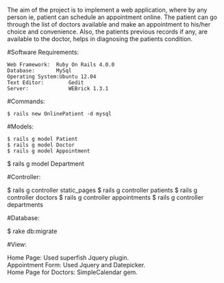The aim of the project is to implement a web application, where by any person ie, patient can
schedule an appointment online. The patient can go through the list of doctors available and
make an appointment to his/her choice and convenience. Also, the patients previous records if
any, are available to the doctor, helps in diagnosing the patients condition.                    
                                                                                                   
#Software Requirements:                                                                           

	Web Framework: 	Ruby On Rails 4.0.0
	Database: 	   	MySql                                       
	Operating System:Ubuntu 12.04    
	Text Editor:		Gedit
	Server: 		    WEBrick 1.3.1
                                                                    
#Commands:

	$ rails new OnlinePatient -d mysql

#Models:

	$ rails g model Patient
	$ rails g model Doctor
	$ rails g model Appointment
  $ rails g model Department
  
#Controller:

  $ rails g controller static_pages
  $ rails g controller patients
  $ rails g controller doctors
  $ rails g controller appointments
  $ rails g controller departments

#Database:

  $ rake db:migrate

#View:

   Home Page: Used superfish Jquery plugin.                                                      
   Appointment Form: Used Jquery and Datepicker.                                                 
   Home Page for Doctors: SimpleCalendar gem.                                                    
